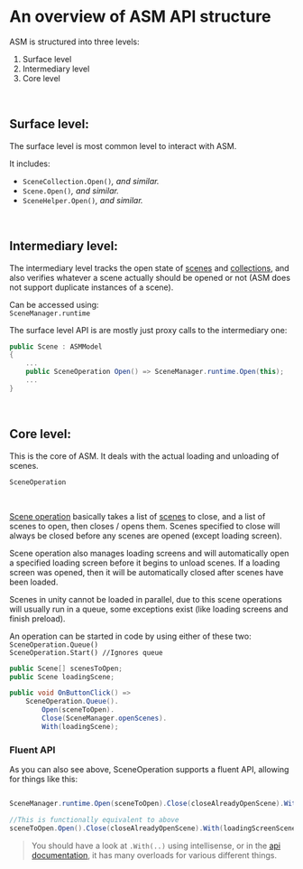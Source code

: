 # An overview of ASM API structure

ASM is structured into three levels:
1. Surface level
2. Intermediary level
3. Core level

<br/>

## Surface level:
The surface level is most common level to interact with ASM.

It includes:
* `SceneCollection.Open()`*, and similar.*
* `Scene.Open()`*, and similar.*
* `SceneHelper.Open()`*, and similar.*

<br/>

## Intermediary level:
The intermediary level tracks the open state of [scenes](Scenes.md) and [collections](Scene%20collections.md), and also verifies whatever a scene actually should be opened or not (ASM does not support duplicate instances of a scene).

Can be accessed using:\
`SceneManager.runtime`

The surface level API is are mostly just proxy calls to the intermediary one:

```csharp
public Scene : ASMModel
{
	...
	public SceneOperation Open() => SceneManager.runtime.Open(this);
	...
}
```

<br/>

## Core level:
This is the core of ASM. It deals with the actual loading and unloading of scenes.

`SceneOperation`

<br/>

[Scene operation](Scene%20operations.md) basically takes a list of [scenes](Scenes.md) to close, and a list of scenes to open, then closes / opens them. Scenes specified to close will always be closed before any scenes are opened (except loading screen).

Scene operation also manages loading screens and will automatically open a specified loading screen before it begins to unload scenes. If a loading screen was opened, then it will be automatically closed after scenes have been loaded.

Scenes in unity cannot be loaded in parallel, due to this scene operations will usually run in a queue, some exceptions exist (like loading screens and finish preload).

An operation can be started in code by using either of these two:\
`SceneOperation.Queue()`\
`SceneOperation.Start() //Ignores queue`

```csharp
public Scene[] scenesToOpen;
public Scene loadingScene;

public void OnButtonClick() =>
	SceneOperation.Queue().
		Open(sceneToOpen).
		Close(SceneManager.openScenes).
		With(loadingScene);
```

### Fluent API

As you can also see above, SceneOperation supports a fluent API, allowing for things like this:

```csharp

SceneManager.runtime.Open(sceneToOpen).Close(closeAlreadyOpenScene).With(loadingScreenScene);

//This is functionally equivalent to above
sceneToOpen.Open().Close(closeAlreadyOpenScene).With(loadingScreenScene);

```

> You should have a look at `.With(..)` using intellisense, or in the [api documentation](../api/Core.SceneOperation.md), it has many overloads for various different things.
